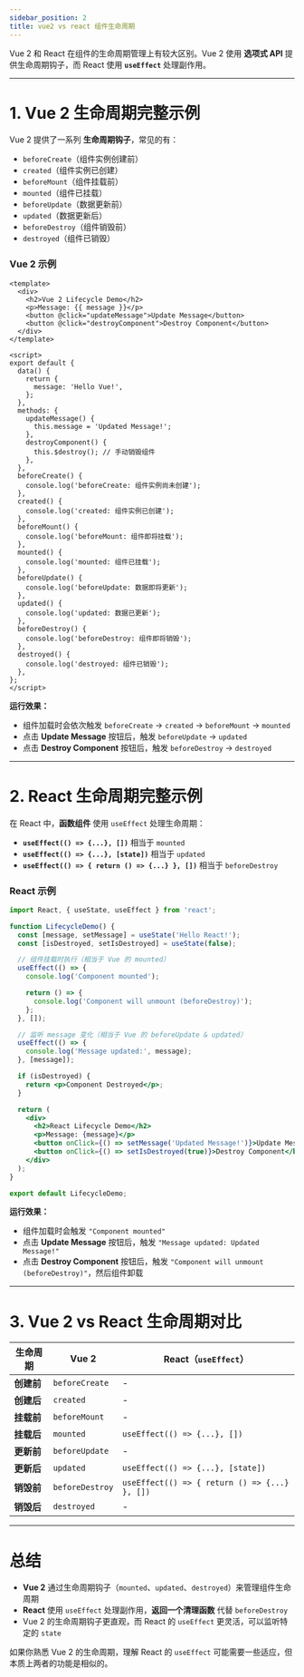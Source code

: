 ```yaml
---
sidebar_position: 2
title: vue2 vs react 组件生命周期
---
```


Vue 2 和 React 在组件的生命周期管理上有较大区别。Vue 2 使用 **选项式 API** 提供生命周期钩子，而 React 使用 **`useEffect`** 处理副作用。

---

# **1. Vue 2 生命周期完整示例**

Vue 2 提供了一系列 **生命周期钩子**，常见的有：

- `beforeCreate`（组件实例创建前）
- `created`（组件实例已创建）
- `beforeMount`（组件挂载前）
- `mounted`（组件已挂载）
- `beforeUpdate`（数据更新前）
- `updated`（数据更新后）
- `beforeDestroy`（组件销毁前）
- `destroyed`（组件已销毁）

### **Vue 2 示例**

```vue
<template>
  <div>
    <h2>Vue 2 Lifecycle Demo</h2>
    <p>Message: {{ message }}</p>
    <button @click="updateMessage">Update Message</button>
    <button @click="destroyComponent">Destroy Component</button>
  </div>
</template>

<script>
export default {
  data() {
    return {
      message: 'Hello Vue!',
    };
  },
  methods: {
    updateMessage() {
      this.message = 'Updated Message!';
    },
    destroyComponent() {
      this.$destroy(); // 手动销毁组件
    },
  },
  beforeCreate() {
    console.log('beforeCreate: 组件实例尚未创建');
  },
  created() {
    console.log('created: 组件实例已创建');
  },
  beforeMount() {
    console.log('beforeMount: 组件即将挂载');
  },
  mounted() {
    console.log('mounted: 组件已挂载');
  },
  beforeUpdate() {
    console.log('beforeUpdate: 数据即将更新');
  },
  updated() {
    console.log('updated: 数据已更新');
  },
  beforeDestroy() {
    console.log('beforeDestroy: 组件即将销毁');
  },
  destroyed() {
    console.log('destroyed: 组件已销毁');
  },
};
</script>
```

**运行效果：**

- 组件加载时会依次触发 `beforeCreate` → `created` → `beforeMount` → `mounted`
- 点击 **Update Message** 按钮后，触发 `beforeUpdate` → `updated`
- 点击 **Destroy Component** 按钮后，触发 `beforeDestroy` → `destroyed`

---

# **2. React 生命周期完整示例**

在 React 中，**函数组件** 使用 `useEffect` 处理生命周期：

- **`useEffect(() => {...}, [])`** 相当于 `mounted`
- **`useEffect(() => {...}, [state])`** 相当于 `updated`
- **`useEffect(() => { return () => {...} }, [])`** 相当于 `beforeDestroy`

### **React 示例**

```jsx
import React, { useState, useEffect } from 'react';

function LifecycleDemo() {
  const [message, setMessage] = useState('Hello React!');
  const [isDestroyed, setIsDestroyed] = useState(false);

  // 组件挂载时执行（相当于 Vue 的 mounted）
  useEffect(() => {
    console.log('Component mounted');

    return () => {
      console.log('Component will unmount (beforeDestroy)');
    };
  }, []);

  // 监听 message 变化（相当于 Vue 的 beforeUpdate & updated）
  useEffect(() => {
    console.log('Message updated:', message);
  }, [message]);

  if (isDestroyed) {
    return <p>Component Destroyed</p>;
  }

  return (
    <div>
      <h2>React Lifecycle Demo</h2>
      <p>Message: {message}</p>
      <button onClick={() => setMessage('Updated Message!')}>Update Message</button>
      <button onClick={() => setIsDestroyed(true)}>Destroy Component</button>
    </div>
  );
}

export default LifecycleDemo;
```

**运行效果：**

- 组件加载时会触发 `"Component mounted"`
- 点击 **Update Message** 按钮后，触发 `"Message updated: Updated Message!"`
- 点击 **Destroy Component** 按钮后，触发 `"Component will unmount (beforeDestroy)"`，然后组件卸载

---

# **3. Vue 2 vs React 生命周期对比**

| 生命周期   | Vue 2           | React（`useEffect`）                          |
| ---------- | --------------- | --------------------------------------------- |
| **创建前** | `beforeCreate`  | -                                             |
| **创建后** | `created`       | -                                             |
| **挂载前** | `beforeMount`   | -                                             |
| **挂载后** | `mounted`       | `useEffect(() => {...}, [])`                  |
| **更新前** | `beforeUpdate`  | -                                             |
| **更新后** | `updated`       | `useEffect(() => {...}, [state])`             |
| **销毁前** | `beforeDestroy` | `useEffect(() => { return () => {...} }, [])` |
| **销毁后** | `destroyed`     | -                                             |

---

# **总结**

- **Vue 2** 通过生命周期钩子（`mounted`、`updated`、`destroyed`）来管理组件生命周期
- **React** 使用 `useEffect` 处理副作用，**返回一个清理函数** 代替 `beforeDestroy`
- Vue 2 的生命周期钩子更直观，而 React 的 `useEffect` 更灵活，可以监听特定的 `state`

如果你熟悉 Vue 2 的生命周期，理解 React 的 `useEffect` 可能需要一些适应，但本质上两者的功能是相似的。

